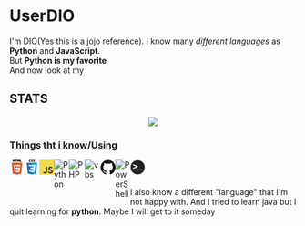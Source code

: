 # UserDIO
<p>I'm DIO(Yes this is a jojo reference). I know many <em>different languages</em> as <strong>Python</strong> and <strong>JavaScript</strong>.<br> But <strong>Python is my favorite</strong><br>And now look at my</p>

## STATS

<p align="center">
   <img align="center" src="https://github-readme-stats.vercel.app/api?username=userdio&show_icons=true&theme=radical"/>
 

### Things tht i know/Using

<img align="left" alt="HTML" width="26px" src="https://raw.githubusercontent.com/github/explore/80688e429a7d4ef2fca1e82350fe8e3517d3494d/topics/html/html.png" />
<img align="left" alt="CSS" width="26px" src="https://raw.githubusercontent.com/github/explore/80688e429a7d4ef2fca1e82350fe8e3517d3494d/topics/css/css.png" />
<img align="left" alt="Js" width="26px" src="https://raw.githubusercontent.com/github/explore/80688e429a7d4ef2fca1e82350fe8e3517d3494d/topics/javascript/javascript.png" />
<img align="left" alt="Python" width="26px" src="https://external-content.duckduckgo.com/iu/?u=https%3A%2F%2Ftse2.mm.bing.net%2Fth%3Fid%3DOIP.EDJ9xoErBbZqK2tExVoJfAHaHY%26pid%3DApi&f=1" />
<img align="left" alt="PHP" width="28px" src="https://external-content.duckduckgo.com/iu/?u=https%3A%2F%2Ftse1.mm.bing.net%2Fth%3Fid%3DOIP.j_70tjuJOwKAs3dMAGVoHAHaD4%26pid%3DApi&f=1" />
<img align="left" alt="vbs" width="28px" src="https://external-content.duckduckgo.com/iu/?u=https%3A%2F%2Ftse1.mm.bing.net%2Fth%3Fid%3DOIP.RTrJdrufBRsMnKphbMX2RwAAAA%26pid%3DApi&f=1" />
<img align="left" alt="GitHub" width="26px" src="https://raw.githubusercontent.com/github/explore/78df643247d429f6cc873026c0622819ad797942/topics/github/github.png" />
<!-- I know. PowerShell is just a better version of windows command prompt. -->
<img align="left" alt="PowerShell" width="26px" src="https://external-content.duckduckgo.com/iu/?u=https%3A%2F%2Ftse3.mm.bing.net%2Fth%3Fid%3DOIP.dUa7vos4bkfLpxyctsDf0QHaHa%26pid%3DApi&f=1" />
<img align="left" alt="Terminal" width="26px" src="https://raw.githubusercontent.com/github/explore/80688e429a7d4ef2fca1e82350fe8e3517d3494d/topics/terminal/terminal.png" />
<br />
<br />
<p>I also know a different "language" that I'm not happy with. And I tried to learn java but I quit learning for <strong>python</strong>. Maybe I will get to it someday</p>
